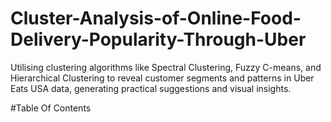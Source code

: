 # Cluster-Analysis-of-Online-Food-Delivery-Popularity-Through-Uber
Utilising clustering algorithms like Spectral Clustering, Fuzzy C-means, and Hierarchical Clustering to reveal  customer segments and patterns in Uber Eats USA data, generating practical suggestions and visual insights.

#Table Of Contents

